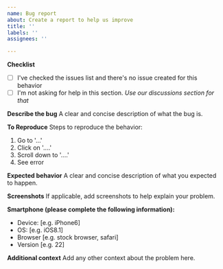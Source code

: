 ```yaml
---
name: Bug report
about: Create a report to help us improve
title: ''
labels: ''
assignees: ''

---
```


**Checklist**

- [ ] I've checked the issues list and there's no issue created for this behavior
- [ ] I'm not asking for help in this section. _Use our discussions section for that_

**Describe the bug**
A clear and concise description of what the bug is.

**To Reproduce**
Steps to reproduce the behavior:
1. Go to '...'
2. Click on '....'
3. Scroll down to '....'
4. See error

**Expected behavior**
A clear and concise description of what you expected to happen.

**Screenshots**
If applicable, add screenshots to help explain your problem.

**Smartphone (please complete the following information):**
- Device: [e.g. iPhone6]
- OS: [e.g. iOS8.1]
- Browser [e.g. stock browser, safari]
- Version [e.g. 22]

**Additional context**
Add any other context about the problem here.